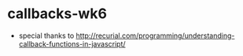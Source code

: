 # callbacks-wk6

* special thanks to http://recurial.com/programming/understanding-callback-functions-in-javascript/